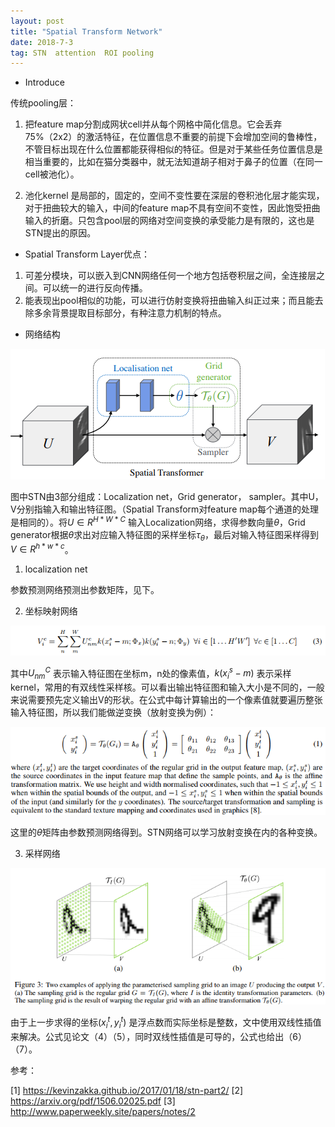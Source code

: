```yaml
---
layout: post
title: "Spatial Transform Network"
date: 2018-7-3
tag: STN  attention  ROI pooling
---   
```


* Introduce

传统pooling层：

1. 把feature map分割成网状cell并从每个网格中简化信息。它会丢弃75%（2x2）的激活特征，在位置信息不重要的前提下会增加空间的鲁棒性，不管目标出现在什么位置都能获得相似的特征。但是对于某些任务位置信息是相当重要的，比如在猫分类器中，就无法知道胡子相对于鼻子的位置（在同一cell被池化）。

2. 池化kernel 是局部的，固定的，空间不变性要在深层的卷积池化层才能实现，对于扭曲较大的输入，中间的feature map不具有空间不变性，因此饱受扭曲输入的折磨。只包含pool层的网络对空间变换的承受能力是有限的，这也是STN提出的原因。

* Spatial Transform Layer优点：

1. 可差分模块，可以嵌入到CNN网络任何一个地方包括卷积层之间，全连接层之间。可以统一的进行反向传播。
2. 能表现出pool相似的功能，可以进行仿射变换将扭曲输入纠正过来；而且能去除多余背景提取目标部分，有种注意力机制的特点。

* 网络结构

![](/images/STN1.PNG)

图中STN由3部分组成：Localization net，Grid generator， sampler。其中U，V分别指输入和输出特征图。（Spatial Transform对feature map每个通道的处理是相同的）。将$U{\in}R^{H*W*C}$ 输入Localization网络，求得参数向量$\theta$，Grid generator根据$\theta$求出对应输入特征图的采样坐标$\tau_{\theta}$，最后对输入特征图采样得到$V{\in}R^{h*w*c}$。

1. localization net

参数预测网络预测出参数矩阵，见下。

2. 坐标映射网络

![](/images/STN2.PNG)

其中$U^C_{nm}$ 表示输入特征图在坐标m，n处的像素值，$k(x^s_i - m)$ 表示采样kernel，常用的有双线性采样核。可以看出输出特征图和输入大小是不同的，一般来说需要预先定义输出V的形状。在公式中每计算输出的一个像素值就要遍历整张输入特征图，所以我们能做逆变换（放射变换为例）：

![](/images/STN3.PNG)

这里的$\theta$矩阵由参数预测网络得到。STN网络可以学习放射变换在内的各种变换。

3. 采样网络

![](/images/STN4.PNG)

由于上一步求得的坐标$(x^t_i, y^t_i)$ 是浮点数而实际坐标是整数，文中使用双线性插值来解决。公式见论文（4）（5），同时双线性插值是可导的，公式也给出（6）（7）。

参考：

[1] https://kevinzakka.github.io/2017/01/18/stn-part2/
[2] https://arxiv.org/pdf/1506.02025.pdf
[3] http://www.paperweekly.site/papers/notes/2

